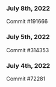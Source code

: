 ### July 8th, 2022

Commit #191666

### July 5th, 2022

Commit #314353


### July 4th, 2022

Commit #72281
